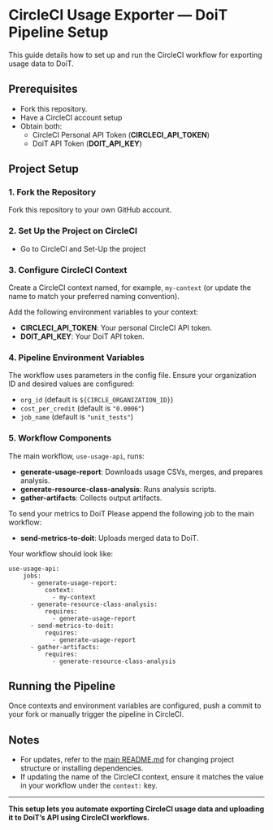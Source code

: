 # CircleCI Usage Exporter — DoiT Pipeline Setup

This guide details how to set up and run the CircleCI workflow for exporting usage data to DoiT.

## Prerequisites

- Fork this repository.
- Have a CircleCI account setup
- Obtain both:
  - CircleCI Personal API Token (**CIRCLECI_API_TOKEN**)
  - DoiT API Token (**DOIT_API_KEY**)

## Project Setup

### 1. Fork the Repository

Fork this repository to your own GitHub account.

### 2. Set Up the Project on CircleCI

- Go to CircleCI and Set-Up the project

### 3. Configure CircleCI Context

Create a CircleCI context named, for example, `my-context` (or update the name to match your preferred naming convention).

Add the following environment variables to your context:

- **CIRCLECI_API_TOKEN**: Your personal CircleCI API token.
- **DOIT_API_KEY**: Your DoiT API token.

### 4. Pipeline Environment Variables

The workflow uses parameters in the config file. Ensure your organization ID and desired values are configured:

- `org_id` (default is `${CIRCLE_ORGANIZATION_ID}`)
- `cost_per_credit` (default is `"0.0006"`)
- `job_name` (default is `"unit_tests"`)

### 5. Workflow Components

The main workflow, `use-usage-api`, runs:

- **generate-usage-report**: Downloads usage CSVs, merges, and prepares analysis.
- **generate-resource-class-analysis**: Runs analysis scripts.
- **gather-artifacts**: Collects output artifacts.

To send your metrics to DoiT Please append the following job to the main workflow:
- **send-metrics-to-doit**: Uploads merged data to DoiT.

Your workflow should look like: 

``` 
use-usage-api:
    jobs:
      - generate-usage-report:
          context:
            - my-context
      - generate-resource-class-analysis:
          requires:
            - generate-usage-report
      - send-metrics-to-doit:
          requires:
            - generate-usage-report
      - gather-artifacts:
          requires:
            - generate-resource-class-analysis

```

## Running the Pipeline

Once contexts and environment variables are configured, push a commit to your fork or manually trigger the pipeline in CircleCI.

## Notes

- For updates, refer to the [main README.md](README.md) for changing project structure or installing dependencies.
- If updating the name of the CircleCI context, ensure it matches the value in your workflow under the `context:` key.

---

**This setup lets you automate exporting CircleCI usage data and uploading it to DoiT’s API using CircleCI workflows.**